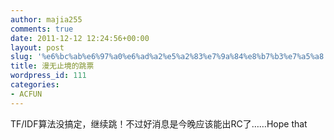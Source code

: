 ```yaml
---
author: majia255
comments: true
date: 2011-12-12 12:24:56+00:00
layout: post
slug: '%e6%bc%ab%e6%97%a0%e6%ad%a2%e5%a2%83%e7%9a%84%e8%b7%b3%e7%a5%a8'
title: 漫无止境的跳票
wordpress_id: 111
categories:
- ACFUN
---
```


TF/IDF算法没搞定，继续跳！不过好消息是今晚应该能出RC了……Hope that
